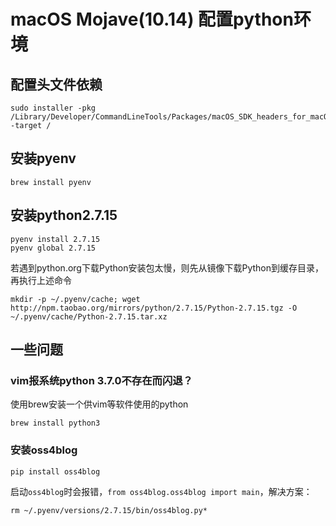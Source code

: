 # macOS Mojave(10.14) 配置python环境

## 配置头文件依赖
```
sudo installer -pkg /Library/Developer/CommandLineTools/Packages/macOS_SDK_headers_for_macOS_10.14.pkg -target /
```

## 安装pyenv
```
brew install pyenv
```

## 安装python2.7.15
```
pyenv install 2.7.15
pyenv global 2.7.15
```
若遇到python.org下载Python安装包太慢，则先从镜像下载Python到缓存目录，再执行上述命令
```
mkdir -p ~/.pyenv/cache; wget http://npm.taobao.org/mirrors/python/2.7.15/Python-2.7.15.tgz -O ~/.pyenv/cache/Python-2.7.15.tar.xz
```

## 一些问题

### vim报系统python 3.7.0不存在而闪退？
使用brew安装一个供vim等软件使用的python
```
brew install python3
```

### 安装oss4blog
```
pip install oss4blog
```
启动`oss4blog`时会报错，`from oss4blog.oss4blog import main`，解决方案：
```
rm ~/.pyenv/versions/2.7.15/bin/oss4blog.py*
```
